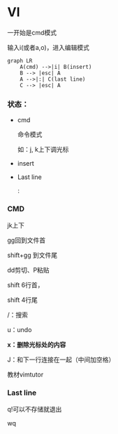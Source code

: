 # VI

一开始是cmd模式

输入i(或者a,o)，进入编辑模式

```mermaid
graph LR
	A(cmd) -->|i| B(insert)
	B --> |esc| A
	A -->|:| C(last line)
	C --> |esc| A
```

### 状态：

- cmd

  命令模式

  如：j, k上下调光标

- insert

- Last line

  :



### CMD

jk上下

gg回到文件首

shift+gg 到文件尾

dd剪切、P粘贴

shift 6行首，

shift 4行尾

/：搜索

u：undo

**x：删除光标处的内容**

J：和下一行连接在一起（中间加空格）

教材vimtutor





### Last line

q!可以不存储就退出

wq


